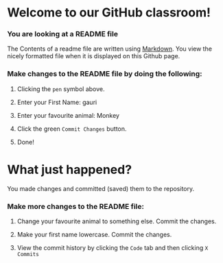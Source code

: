 # Welcome to our GitHub classroom!
### You are looking at a README file
The Contents of a readme file are written using [Markdown](https://www.markdownguide.org/basic-syntax/). You view the nicely formatted file when it is displayed on this Github page.

### Make changes to the README file by doing the following:

1. Clicking the `pen` symbol above.

2. Enter your First Name: gauri

3. Enter your favourite animal: Monkey

4. Click the green `Commit Changes` button.

5. Done!

# What just happened?
You made changes and committed (saved) them to the repository.

### Make more changes to the README file:
1. Change your favourite animal to something else. Commit the changes.

2. Make your first name lowercase. Commit the changes.

3. View the commit history by clicking the `Code` tab and then clicking `X Commits`

